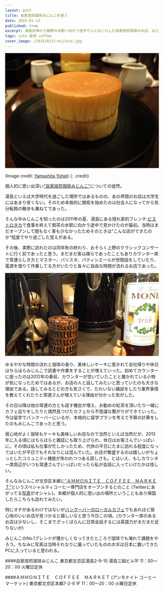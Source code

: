 ```yaml
---
layout: post
title: 自家焙煎珈琲みじんこを想う
date: 2015-01-13
published: true
excerpt: 湯島天神から御茶の水駅へ向かう途中でふと出くわした自家焙煎珈琲のお店、みじんこ
tags: cafe 徒然 coffee
cover_image: /2015/0113-mijinco.jpg
---
```

![pancake at Mijinco coffee](/images/2015/0113-mijinco.jpg)

(Image credit: [Yamashita Yohei](https://www.flickr.com/photos/monana7/8688202215))
{: .credit}

個人的に思い出深い["自家焙煎珈琲みじんこ"](http://mijinco-coffee.com/)についての徒然。

湯島といえば大学時代を過ごした場所ではあるものの、あの界隈のお店は大学生にはあまり安くない。そのため本格的に開拓を始めたのは社会人になってから気分転換の散歩も兼ねてであった。

そんな中みじんこを知ったのは2011年の夏、湯島にある隠れ家的フレンチ:[ビストロタカ](http://bistrot-taka.com/)で食事を終えて御茶の水駅に向かう途中で見かけたのが最初。当時はまだオープンして間もなく客も少なかったためそのときは"こんな店ができたのか"程度でやり過ごした覚えがある。

その後、実際に訪れたのは同年秋の終わり、おそらく上野のクラシックコンサートに行く前であったと思う。まだまだ客は疎らであったこともありカウンター席で常連らしき方とマスター、バリスタ、パティシエールが世間話をしていたり、電源を借りて作業してる方がいたりと各々に自由な時間が流れるお店であった。

![interior at Mijinco coffee](/images/2015/0113-mijinco2.jpg)

ゆるやかな時間の流れと珈琲の香り、美味しいケーキに惹かれて会社帰りや休日はちらほらみじんこで読書や作業をすることが増えていった。初めてカウンターに座ったのは2012年の春前、カウンターが空いていたことと置かれている小物が気になったためではあるが、お店の人と話してみたいと思っていたのも大きな理由である。話してみるとどの方も気さくで、たわいない雑談をしたり業界事情を教えてくれたりと常連さんが増えている理由が分かった気がした。

その日以降は他の常連の方とも話す機会が増え、お勧めの紅茶を頂いたり一緒にカフェ巡りをしたりと偶然見つけたカフェから不思議な繋がりができていった。今は留学でバンクーバーにいるが、本格的に留学プランを考えて予算の計算をしたのもみじんこであったと思う。

居心地がよく珈琲もケーキも美味しいお店なので当然といえば当然だが、2013年に入る頃にはちらほらと雑誌にも取り上げられ、休日はお客さんでいっぱいに。その頃は私も仕事が忙しかったため、代休の平日にたまに訪れる程度になってはいたが平日でもそれなりには混んでいた。お店が繁盛するのは嬉しいがちょっとしたコミュニティ機能が失われつつある寂しさも。とはいえ、もしカウンター席周辺がいつも常連さんでいっぱいだったら私が会話に入っていけたかは怪しい。

そんなみじんこが文京区本郷に[”ＡＭＭＯＮＩＴＥ　ＣＯＦＦＥＥ　ＭＡＲＫＥＴ”](http://blog.mijinco-coffee.com/?eid=274)というスペシャルティコーヒー専門店をオープンするとのこと (Twitterにあがってる[写真](https://twitter.com/mijincoffee/status/546464900940173312)がオシャレ)。本郷が個人的に思い出の場所ということもあり帰国したらこちらも訪れてみたい。


特にオチがあるわけではないが[バンクーバーのローカルカフェ](http://www.vancitybuzz.com/2014/05/best-independent-coffee-shops-vancouver/)でもあれほど居心地のいいお店が見つかると嬉しいなと思う今日この頃。(カウンター席のあるお店は少ないし、そこまでざっくばらんに日常会話するには英語力がまだまだ足りないが)


みじんこのNo.1ブレンドが懐かしくなってきたところで珈琲でも淹れて課題をやろう。ちなみに写真は当時それなりに撮っていたものの大半は日本に置いてきたPCに入っていると思われる。

####自家焙煎珈琲みじんこ
	東京都文京区湯島2-9-10 湯島三組ビル1F
	11：00～20：00
	火曜日定休

####ＡＭＭＯＮＩＴＥ　ＣＯＦＦＥＥ　ＭＡＲＫＥＴ (アンモナイト コーヒー マーケット)
	東京都文京区本郷7-2-6 1F
	11：00～20：00
	火曜日定休




